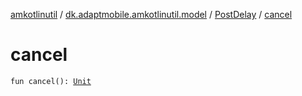 [amkotlinutil](../../index.md) / [dk.adaptmobile.amkotlinutil.model](../index.md) / [PostDelay](index.md) / [cancel](cancel.md)

# cancel

`fun cancel(): `[`Unit`](https://kotlinlang.org/api/latest/jvm/stdlib/kotlin/-unit/index.html)